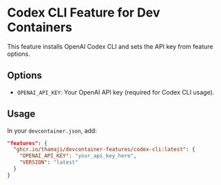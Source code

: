 # Codex CLI Feature for Dev Containers

This feature installs OpenAI Codex CLI and sets the API key from feature options.

## Options

- `OPENAI_API_KEY`: Your OpenAI API key (required for Codex CLI usage).

## Usage

In your `devcontainer.json`, add:

```json
"features": {
  "ghcr.io/thamaji/devcontainer-features/codex-cli:latest": {
    "OPENAI_API_KEY": "your_api_key_here",
    "VERSION": "latest"
  }
}
```

